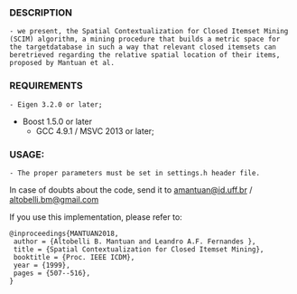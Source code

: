 ### DESCRIPTION
	- we present, the Spatial Contextualization for Closed Itemset Mining (SCIM) algorithm, a mining procedure that builds a metric space for  the targetdatabase in such a way that relevant closed itemsets can beretrieved regarding the relative spatial location of their items, proposed by Mantuan et al. 

### REQUIREMENTS
	- Eigen 3.2.0 or later;
  - Boost 1.5.0 or later
	- GCC 4.9.1 / MSVC 2013 or later; 

### USAGE: 
	- The proper parameters must be set in settings.h header file.

In case of doubts about the code, send it to amantuan@id.uff.br / altobelli.bm@gmail.com

If you use this implementation, please refer to:
```
@inproceedings{MANTUAN2018,
 author = {Altobelli B. Mantuan and Leandro A.F. Fernandes },
 title = {Spatial Contextualization for Closed Itemset Mining},
 booktitle = {Proc. IEEE ICDM},
 year = {1999},
 pages = {507--516},
} 

```
